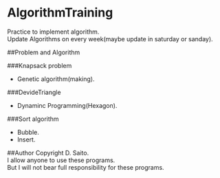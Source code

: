 # AlgorithmTraining
Practice to implement algorithm.  
Update Algorithms on every week(maybe update in saturday or sanday).  

##Problem and Algorithm

###Knapsack problem
- Genetic algorithm(making).  

###DevideTriangle
- Dynaminc Programming(Hexagon).

###Sort algorithm
- Bubble.
- Insert.

##Author
Copyright D. Saito.  
I allow anyone to use these programs.  
But I will not bear full responsibility for these programs.
